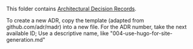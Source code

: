 This folder contains [Architectural Decision Records](adr.github.io).

To create a new ADR, copy the template (adapted from github.com/adr/madr) into a new file. For the ADR number, take the next available ID; Use a descriptive name, like "004-use-hugo-for-site-generation.md"